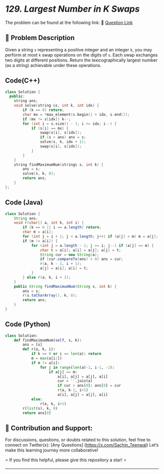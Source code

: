 # *129. Largest Number in K Swaps*

The problem can be found at the following link: 🔗 [Question Link](https://www.geeksforgeeks.org/problems/largest-number-in-k-swaps-1587115620/1)

## **🧩 Problem Description**

Given a string `s` representing a positive integer and an integer `k`, you may perform at most `k` swap operations on the digits of `s`. Each swap exchanges two digits at different positions. Return the lexicographically largest number (as a string) achievable under these operations.


## Code(C++)
```cpp
class Solution {
  public:
    string ans;
    void solve(string &s, int k, int idx) {
        if (k == 0) return;
        char mx = *max_element(s.begin() + idx, s.end());
        if (mx != s[idx]) k--;
        for (int i = s.size() - 1; i >= idx; i--) {
            if (s[i] == mx) {
                swap(s[i], s[idx]);
                if (s > ans) ans = s;
                solve(s, k, idx + 1);
                swap(s[i], s[idx]);
            }
        }
    }
    string findMaximumNum(string& s, int k) {
        ans = s;
        solve(s, k, 0);
        return ans;
    }
};
```

## Code (Java)

```java
class Solution {
    String ans;
    void r(char[] a, int k, int i) {
        if (k == 0 || i == a.length) return;
        char m = a[i];
        for (int j = i + 1; j < a.length; j++) if (a[j] > m) m = a[j];
        if (m != a[i]) {
            for (int j = a.length - 1; j >= i; j--) if (a[j] == m) {
                char t = a[i]; a[i] = a[j]; a[j] = t;
                String cur = new String(a);
                if (cur.compareTo(ans) > 0) ans = cur;
                r(a, k - 1, i + 1);
                a[j] = a[i]; a[i] = t;
            }
        } else r(a, k, i + 1);
    }
    public String findMaximumNum(String s, int k) {
        ans = s;
        r(s.toCharArray(), k, 0);
        return ans;
    }
}
```

## Code (Python)

```python
class Solution:
    def findMaximumNum(self, s, k):
        ans = [s]
        def r(a, k, i):
            if k == 0 or i == len(a): return
            m = max(a[i:])
            if m != a[i]:
                for j in range(len(a)-1, i-1, -1):
                    if a[j] == m:
                        a[i], a[j] = a[j], a[i]
                        cur = ''.join(a)
                        if cur > ans[0]: ans[0] = cur
                        r(a, k-1, i+1)
                        a[i], a[j] = a[j], a[i]
            else:
                r(a, k, i+1)
        r(list(s), k, 0)
        return ans[0]
```



## 🎯 **Contribution and Support:**

For discussions, questions, or doubts related to this solution, feel free to connect on Twitter(x): [Any Questions] (https://x.com/Sachin_Teenwal) Let’s make this learning journey more collaborative!

⭐ If you find this helpful, please give this repository a star! ⭐

---
